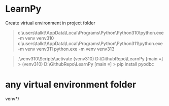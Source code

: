 # LearnPy
Create virtual environment in project folder

> c:\users\talkt\AppData\Local\Programs\Python\Python310\python.exe -m venv venv310
> c:\users\talkt\AppData\Local\Programs\Python\Python311\python.exe -m venv venv311
> python.exe -m venv venv313

> .\venv310\Scripts\activate
(venv310) D:\GithubRepo\LearnPy [main ≡] >
(venv310) D:\GithubRepo\LearnPy [main ≡] > pip install pyodbc

# any virtual environment folder
venv*/ 
